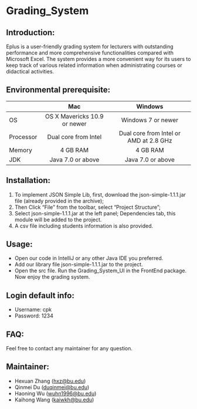 # Grading_System
## Introduction:
Eplus is a user-friendly grading system for lecturers with outstanding performance and more comprehensive functionalities compared with Microsoft Excel. The system provides a more convenient way for its users to keep track of various related information when administrating courses or didactical activities.

## Environmental prerequisite:

|            |            Mac               |  Windows                                   |
| --------   | :-----:                       | :----:                                     |
| OS         | OS X Mavericks 10.9 or newer |   Windows 7 or newer                       |
| Processor  | Dual core from Intel         |   Dual core from Intel or AMD at 2.8 GHz   |
| Memory     | 4 GB RAM                     |   4 GB RAM                                 |
| JDK        | Java 7.0 or above            |   Java 7.0 or above                        |


## Installation:
1. To implement JSON Simple Lib, first, download the json-simple-1.1.1.jar file (already provided in the archive); 
2. Then Click “File” from the toolbar, select “Project Structure”; 
3. Select json-simple-1.1.1.jar at the left panel; Dependencies tab, this module will be added to the project.  
4. A csv file including students information is also provided.

## Usage:
* Open our code in IntelliJ or any other Java IDE you preferred.   
* Add our library file json-simple-1.1.1.jar to the project.
* Open the src file. Run the Grading_System_UI in the FrontEnd package. Now enjoy the grading system.

## Login default info:
* Username: cpk
* Password: 1234

## FAQ:
Feel free to contact any maintainer for any question.  

## Maintainer:
* Hexuan Zhang (hxz@bu.edu)
* Qinmei Du (duqinmei@bu.edu)
* Haoning Wu (wuhn1996@bu.edu)
* Kaihong Wang (kaiwkh@bu.edu)
